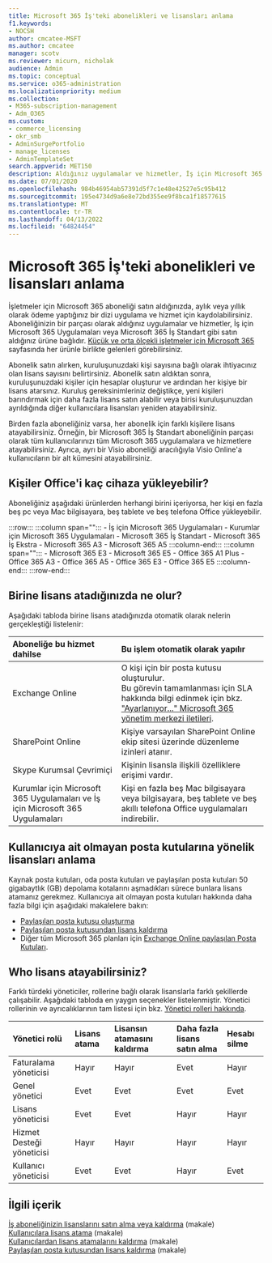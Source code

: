 ```yaml
---
title: Microsoft 365 İş'teki abonelikleri ve lisansları anlama
f1.keywords:
- NOCSH
author: cmcatee-MSFT
ms.author: cmcatee
manager: scotv
ms.reviewer: micurn, nicholak
audience: Admin
ms.topic: conceptual
ms.service: o365-administration
ms.localizationpriority: medium
ms.collection:
- M365-subscription-management
- Adm_O365
ms.custom:
- commerce_licensing
- okr_smb
- AdminSurgePortfolio
- manage_licenses
- AdminTemplateSet
search.appverid: MET150
description: Aldığınız uygulamalar ve hizmetler, İş için Microsoft 365 Uygulamaları gibi satın aldığınız Microsoft 365 ürüne bağlıdır.
ms.date: 07/01/2020
ms.openlocfilehash: 984b46954ab57391d5f7c1e48e42527e5c95b412
ms.sourcegitcommit: 195e4734d9a6e8e72bd355ee9f8bca1f18577615
ms.translationtype: MT
ms.contentlocale: tr-TR
ms.lasthandoff: 04/13/2022
ms.locfileid: "64824454"
---
```

# <a name="understand-subscriptions-and-licenses-in-microsoft-365-for-business"></a>Microsoft 365 İş'teki abonelikleri ve lisansları anlama

İşletmeler için Microsoft 365 aboneliği satın aldığınızda, aylık veya yıllık olarak ödeme yaptığınız bir dizi uygulama ve hizmet için kaydolabilirsiniz. Aboneliğinizin bir parçası olarak aldığınız uygulamalar ve hizmetler, İş için Microsoft 365 Uygulamaları veya Microsoft 365 İş Standart gibi satın aldığınız ürüne bağlıdır. [Küçük ve orta ölçekli işletmeler için Microsoft 365](https://products.office.com/compare-all-microsoft-office-products?&activetab=tab:primaryr1) sayfasında her ürünle birlikte gelenleri görebilirsiniz.

Abonelik satın alırken, kuruluşunuzdaki kişi sayısına bağlı olarak ihtiyacınız olan lisans sayısını belirtirsiniz. Abonelik satın aldıktan sonra, kuruluşunuzdaki kişiler için hesaplar oluşturur ve ardından her kişiye bir lisans atarsınız. Kuruluş gereksinimleriniz değiştikçe, yeni kişileri barındırmak için daha fazla lisans satın alabilir veya birisi kuruluşunuzdan ayrıldığında diğer kullanıcılara lisansları yeniden atayabilirsiniz.

Birden fazla aboneliğiniz varsa, her abonelik için farklı kişilere lisans atayabilirsiniz. Örneğin, bir Microsoft 365 İş Standart aboneliğinin parçası olarak tüm kullanıcılarınızı tüm Microsoft 365 uygulamalara ve hizmetlere atayabilirsiniz. Ayrıca, ayrı bir Visio aboneliği aracılığıyla Visio Online'a kullanıcıların bir alt kümesini atayabilirsiniz.

## <a name="how-many-devices-can-people-install-office-on"></a>Kişiler Office'i kaç cihaza yükleyebilir?

Aboneliğiniz aşağıdaki ürünlerden herhangi birini içeriyorsa, her kişi en fazla beş pc veya Mac bilgisayara, beş tablete ve beş telefona Office yükleyebilir.

:::row:::
   :::column span="":::
        - İş için Microsoft 365 Uygulamaları - Kurumlar için Microsoft 365 Uygulamaları - Microsoft 365 İş Standart - Microsoft 365 İş Ekstra - Microsoft 365 A3 - Microsoft 365 A5
   :::column-end:::
   :::column span="":::
        - Microsoft 365 E3 - Microsoft 365 E5 - Office 365 A1 Plus - Office 365 A3 - Office 365 A5 - Office 365 E3 - Office 365 E5
   :::column-end:::
:::row-end:::

## <a name="what-happens-when-you-assign-a-license-to-someone"></a>Birine lisans atadığınızda ne olur?

Aşağıdaki tabloda birine lisans atadığınızda otomatik olarak nelerin gerçekleştiği listelenir:
  
|Aboneliğe bu hizmet dahilse|Bu işlem otomatik olarak yapılır|
|:-----|:-----|
|Exchange Online|O kişi için bir posta kutusu oluşturulur. <br/> Bu görevin tamamlanması için SLA hakkında bilgi edinmek için bkz. ["Ayarlanıyor..." Microsoft 365 yönetim merkezi iletileri](https://support.microsoft.com/help/2635238/setting-up-messages-in-the-office-365-admin-center). |
|SharePoint Online|Kişiye varsayılan SharePoint Online ekip sitesi üzerinde düzenleme izinleri atanır.|
|Skype Kurumsal Çevrimiçi|Kişinin lisansla ilişkili özelliklere erişimi vardır.|
|Kurumlar için Microsoft 365 Uygulamaları ve İş için Microsoft 365 Uygulamaları|Kişi en fazla beş Mac bilgisayara veya bilgisayara, beş tablete ve beş akıllı telefona Office uygulamaları indirebilir.|

## <a name="understand-licenses-for-non-user-mailboxes"></a>Kullanıcıya ait olmayan posta kutularına yönelik lisansları anlama

Kaynak posta kutuları, oda posta kutuları ve paylaşılan posta kutuları 50 gigabaytlık (GB) depolama kotalarını aşmadıkları sürece bunlara lisans atamanız gerekmez. Kullanıcıya ait olmayan posta kutuları hakkında daha fazla bilgi için aşağıdaki makalelere bakın:
  
- [Paylaşılan posta kutusu oluşturma](../../admin/email/create-a-shared-mailbox.md)
- [Paylaşılan posta kutusundan lisans kaldırma](../../admin/email/remove-license-from-shared-mailbox.md)
- Diğer tüm Microsoft 365 planları için [Exchange Online paylaşılan Posta Kutuları](/exchange/collaboration-exo/shared-mailboxes).

## <a name="who-can-assign-licenses"></a>Who lisans atayabilirsiniz?

Farklı türdeki yöneticiler, rollerine bağlı olarak lisanslarla farklı şekillerde çalışabilir. Aşağıdaki tabloda en yaygın seçenekler listelenmiştir. Yönetici rollerinin ve ayrıcalıklarının tam listesi için bkz. [Yönetici rolleri hakkında](../../admin/add-users/about-admin-roles.md).
  
|Yönetici rolü|Lisans atama|Lisansın atamasını kaldırma|Daha fazla lisans satın alma|Hesabı silme|
|:-----|:-----|:-----|:-----|:-----|
|Faturalama yöneticisi|Hayır|Hayır|Evet|Hayır|
|Genel yönetici|Evet|Evet|Evet|Evet|
|Lisans yöneticisi|Evet|Evet|Hayır|Hayır|
|Hizmet Desteği yöneticisi|Hayır|Hayır|Hayır|Hayır|
|Kullanıcı yöneticisi|Evet|Evet|Hayır|Evet|

## <a name="related-content"></a>İlgili içerik

[İş aboneliğinizin lisanslarını satın alma veya kaldırma](buy-licenses.md) (makale)\
[Kullanıcılara lisans atama](../../admin/manage/assign-licenses-to-users.md) (makale)\
[Kullanıcılardan lisans atamalarını kaldırma](../../admin/manage/remove-licenses-from-users.md) (makale)\
[Paylaşılan posta kutusundan lisans kaldırma](../../admin/email/remove-license-from-shared-mailbox.md) (makale)
